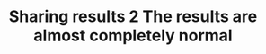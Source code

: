 ---
area: Communication Skills, map-of-the-consultation
category: Map of the consultation workshop 20
title: Sharing results 2 The results are almost completely normal
description: Consultation Workshop - 20 Sharing results 2 The results are almost completely normal
audio: /assets/audio/Map of the Consultation Workshop - 20 Sharing results 2 The results are almost completely normal - MQ.mp3
article: 
map:
ljog:  
keywords: Malcolm Thomas, giving results, structure, review appointment, almost, normal, results
youtube: 
duration: 8m 59s
--- 